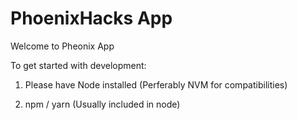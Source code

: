 # PhoenixHacks App

Welcome to Pheonix App

To get started with development:

1. Please have Node installed
(Perferably NVM for compatibilities)

2. npm / yarn (Usually included in node)
